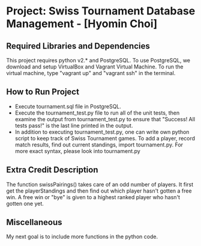 Project: Swiss Tournament Database Management  - [Hyomin Choi]
===============================================================

Required Libraries and Dependencies
-----------------------------------
This project requires python v2.* and PostgreSQL.
To use PostgreSQL, we download and setup VirtualBox and Vagrant Virtual Machine. 
To run the virtual machine, type "vagrant up" and "vagrant ssh" in the terminal.

How to Run Project
------------------
* Execute tournament.sql file in PostgreSQL. 
* Execute the tournament_test.py file to run all of the unit tests, then examine the output from tournament_test.py to ensure that "Success! All tests pass!" is the last line printed in the output.
* In addition to executing tournament_test.py, one can write own python script to keep track of Swiss Tournament games. To add a player, record match results, find out current standings, import tournament.py. For more exact syntax, please look into tournament.py


Extra Credit Description
------------------------
The function swissPairings() takes care of an odd number of players. It first get the playerStandings and then find out which player hasn't gotten a free win. A free win or "bye" is given to a highest ranked player who hasn't gotten one yet.


Miscellaneous
-------------
My next goal is to include more functions in the python code.